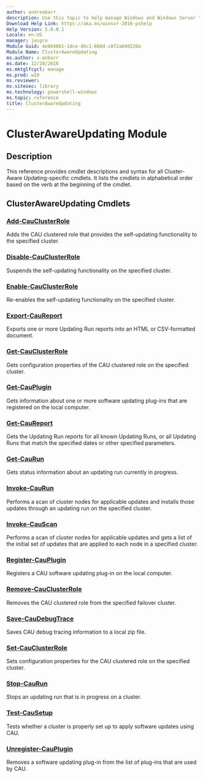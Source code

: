 ```yaml
---
author: andreabarr
description: Use this topic to help manage Windows and Windows Server technologies with Windows PowerShell.
Download Help Link: https://aka.ms/winsvr-2016-pshelp
Help Version: 5.0.0.1
Locale: en-US
manager: jasgro
Module Guid: 4e804861-1dce-46c1-868d-c8f2ab9d220a
Module Name: ClusterAwareUpdating
ms.author: v-anbarr
ms.date: 12/20/2016
ms.mktglfcycl: manage
ms.prod: w10
ms.reviewer: 
ms.sitesec: library
ms.technology: powershell-windows
ms.topic: reference
title: ClusterAwareUpdating
---
```


# ClusterAwareUpdating Module
## Description
This reference provides cmdlet descriptions and syntax for all Cluster-Aware Updating-specific cmdlets. 
It lists the cmdlets in alphabetical order based on the verb at the beginning of the cmdlet.

## ClusterAwareUpdating Cmdlets
### [Add-CauClusterRole](./Add-CauClusterRole.md)
Adds the CAU clustered role that provides the self-updating functionality to the specified cluster.

### [Disable-CauClusterRole](./Disable-CauClusterRole.md)
Suspends the self-updating functionality on the specified cluster.

### [Enable-CauClusterRole](./Enable-CauClusterRole.md)
Re-enables the self-updating functionality on the specified cluster.

### [Export-CauReport](./Export-CauReport.md)
Exports one or more Updating Run reports into an HTML or CSV-formatted document.

### [Get-CauClusterRole](./Get-CauClusterRole.md)
Gets configuration properties of the CAU clustered role on the specified cluster.

### [Get-CauPlugin](./Get-CauPlugin.md)
Gets information about one or more software updating plug-ins that are registered on the local computer.

### [Get-CauReport](./Get-CauReport.md)
Gets the Updating Run reports for all known Updating Runs, or all Updating Runs that match the specified dates or other specified parameters.

### [Get-CauRun](./Get-CauRun.md)
Gets status information about an updating run currently in progress.

### [Invoke-CauRun](./Invoke-CauRun.md)
Performs a scan of cluster nodes for applicable updates and installs those updates through an updating run on the specified cluster.

### [Invoke-CauScan](./Invoke-CauScan.md)
Performs a scan of cluster nodes for applicable updates and gets a list of the initial set of updates that are applied to each node in a specified cluster.

### [Register-CauPlugin](./Register-CauPlugin.md)
Registers a CAU software updating plug-in on the local computer.

### [Remove-CauClusterRole](./Remove-CauClusterRole.md)
Removes the CAU clustered role from the specified failover cluster.

### [Save-CauDebugTrace](./Save-CauDebugTrace.md)
Saves CAU debug tracing information to a local zip file.

### [Set-CauClusterRole](./Set-CauClusterRole.md)
Sets configuration properties for the CAU clustered role on the specified cluster.

### [Stop-CauRun](./Stop-CauRun.md)
Stops an updating run that is in progress on a cluster.

### [Test-CauSetup](./Test-CauSetup.md)
Tests whether a cluster is properly set up to apply software updates using CAU.

### [Unregister-CauPlugin](./Unregister-CauPlugin.md)
Removes a software updating plug-in from the list of plug-ins that are used by CAU.


